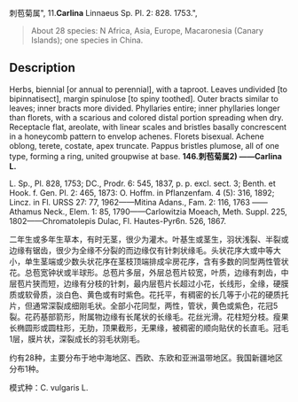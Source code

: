 刺苞菊属",
11.**Carlina** Linnaeus Sp. Pl. 2: 828. 1753.",

> About 28 species: N Africa, Asia, Europe, Macaronesia (Canary Islands); one species in China.

## Description
Herbs, biennial [or annual to perennial], with a taproot. Leaves undivided [to bipinnatisect], margin spinulose [to spiny toothed]. Outer bracts similar to leaves; inner bracts more divided. Phyllaries entire; inner phyllaries longer than florets, with a scarious and colored distal portion spreading when dry. Receptacle flat, areolate, with linear scales and bristles basally concrescent in a honeycomb pattern to envelop achenes. Florets bisexual. Achene oblong, terete, costate, apex truncate. Pappus bristles plumose, all of one type, forming a ring, united groupwise at base.
**146.刺苞菊属2) ——Carlina L.**

L. Sp., Pl. 828, 1753; DC., Prodr. 6: 545, 1837, p. p. excl. sect. 3; Benth. et Hook. f. Gen. Pl. 2: 465, 1873: O. Hoffm. in Pflanzenfam. 4 (5): 316, 1892; Lincz. in Fl. URSS 27: 77, 1962——Mitina Adans., Fam. 2: 116, 1763 ——Athamus Neck., Elem. 1: 85, 1790——Carlowitzia Moeach, Meth. Suppl. 225, 1802——Chromatolepis Dulac, Fl. Hautes-Pyr6n. 526, 1867.

二年生或多年生草本，有时无茎，很少为灌木。叶基生或茎生，羽状浅裂、半裂或边缘有锯齿，很少为全缘不分裂的而边缘仅有针刺状缘毛。头状花序大或中等大小，单生茎端或少数头状花序在茎枝顶端排成伞房花序，含有多数的同型两性管状花。总苞宽钟状或半球形。总苞片多层，外层总苞片较宽，叶质，边缘有刺齿，中层苞片狭而短，边缘有分枝的针刺，最内层苞片长超过小花，长线形，全缘，硬膜质或软骨质，淡白色、黄色或有时紫色。花托平，有稠密的长几等于小花的硬质托片，但通常深裂成细刚毛状。全部小花同型，两性，管状，黄色或紫色，花冠5裂。花药基部箭形，附属物边缘有长尾状的长缘毛。花丝光滑。花柱短分枝。瘦果长椭圆形或圆柱形，无肋，顶果截形，无果缘，被稠密的顺向贴伏的长直毛。冠毛1层，膜片状，深裂成长的羽毛状刚毛。

约有28种，主要分布于地中海地区、西欧、东欧和亚洲温带地区。我国新疆地区分布1种。

模式种：C. vulgaris L.
